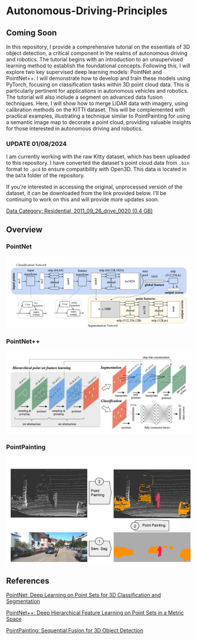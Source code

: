 # Autonomous-Driving-Principles

## Coming Soon
In this repository, I provide a comprehensive tutorial on the essentials of 3D object detection, a critical component in the realms of autonomous driving and robotics. The tutorial begins with an introduction to an unsupervised learning method to establish the foundational concepts. Following this, I will explore two key supervised deep learning models: PointNet and PointNet++. I will demonstrate how to develop and train these models using PyTorch, focusing on classification tasks within 3D point cloud data. This is particularly pertinent for applications in autonomous vehicles and robotics. The tutorial will also include a segment on advanced data fusion techniques. Here, I will show how to merge LiDAR data with imagery, using calibration methods on the KITTI dataset. This will be complemented with practical examples, illustrating a technique similar to PointPainting for using a semantic image map to decorate a point cloud, providing valuable insights for those interested in autonomous driving and robotics.

### UPDATE 01/08/2024

I am currently working with the raw Kitty dataset, which has been uploaded to this repository. I have converted the dataset's point cloud data from `.bin` format to `.pcd` to ensure compatibility with Open3D. This data is located in the `DATA` folder of the repository. 

If you're interested in accessing the original, unprocessed version of the dataset, it can be downloaded from the link provided below. I'll be continuing to work on this and will provide more updates soon.

[Data Category: Residential, 2011_09_26_drive_0020 (0.4 GB)](https://www.cvlibs.net/datasets/kitti/raw_data.php?type=residential)


## Overview

### PointNet
![Alt text](Doc_Images/PointNet_Arch.png)

### PointNet++ 
![Alt text](Doc_Images/PointNetPP_Arch.png)

### PointPainting
![Alt text](Doc_Images/PointPainting_Overview.png)


## References
[PointNet: Deep Learning on Point Sets for 3D Classification and Segmentation](https://arxiv.org/abs/1612.00593)

[PointNet++: Deep Hierarchical Feature Learning on Point Sets in a Metric Space](https://arxiv.org/abs/1706.02413)

[PointPainting: Sequential Fusion for 3D Object Detection](https://arxiv.org/abs/1911.10150)

